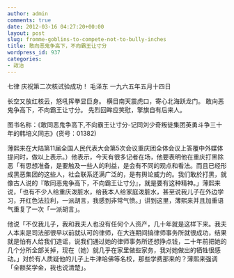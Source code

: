 ```yaml
---
author: admin
comments: true
date: 2012-03-16 04:27:20+00:00
layout: post
slug: fromme-goblins-to-compete-not-to-bully-inches
title: 敢向恶鬼争高下，不向霸王让寸分
wordpress_id: 937
categories:
- 政治
---
```


七律 庆祝第二次核试验成功！
毛泽东
一九六五年五月十四日

长空又放红核云，怒吼挥拳显巨身。
横目南天震虎口，寄心北海跃龙门。
敢向恶鬼争高下，不向霸王让寸分。
先烈回眸应笑慰，擎旗自有后来人。

图书名称：《敢同恶鬼争高下,不向霸王让寸分-记同刘少奇叛徒集团英勇斗争三十年的韩培义同志》(货号：01382)

薄熙来在大陆第11届全国人民代表大会第5次会议重庆团全体会议上答覆中外媒体提问时，做以上表示。）他表示，今天有很多记者在场，他要表明他在重庆打黑除恶「有思想准备，是要触及一些人的利益，是会有不同的观点和看法。而且已经形成黑恶集团的这些人，社会联系还满广泛的，是有舆论威力的。我们敢於打黑，就像古人说的『敢同恶鬼争高下，不向霸王让寸分』，就是要有这种精神。」薄熙来说，「也有不少人给重庆泼脏水，给我本人给家庭泼脏水，甚至说我儿子在外边学习，开红色法拉利，一派胡言，我感到非常气愤。」讲到这里，薄熙来并且加重语气重复了一次「一派胡言」。

他说「不仅我儿子，我和我夫人也没有任何个人资产，几十年就是这样下来。我夫人本来是司法部很早以前就认可的律师，在大连期间搞律师事务所就很成功，结果就是怕有人给我们造谣，说我们通过她的律师事务所还想挣点钱，二十年前把她的几个分所全部关掉，现在（她）就几乎在家里做些家务，我对她做出的牺牲很感动。」对於有人质疑他的儿子上牛津哈佛等名校，那些学费那来的？薄熙来强调「全额奖学金，我也说清楚」。
